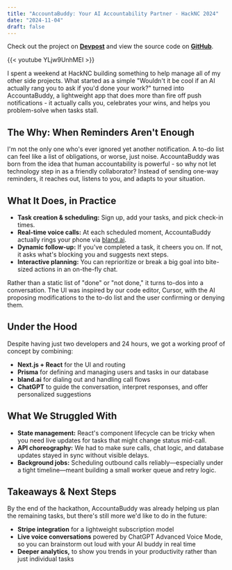```yaml
---
title: "AccountaBuddy: Your AI Accountability Partner - HackNC 2024"
date: "2024-11-04"
draft: false
---
```

Check out the project on **[Devpost](https://devpost.com/software/nudge-4groy0)** and view the source code on **[GitHub](https://github.com/JakeBoggs/AccountaBuddy-HackNC2024)**.

{{< youtube YLjw9UnhMEI >}}

I spent a weekend at HackNC building something to help manage all of my other side projects. What started as a simple "Wouldn't it be cool if an AI actually rang you to ask if you'd done your work?" turned into AccountaBuddy, a lightweight app that does more than fire off push notifications - it actually calls you, celebrates your wins, and helps you problem-solve when tasks stall.

## The Why: When Reminders Aren't Enough

I'm not the only one who's ever ignored yet another notification. A to-do list can feel like a list of obligations, or worse, just noise. AccountaBuddy was born from the idea that human accountability is powerful - so why not let technology step in as a friendly collaborator? Instead of sending one-way reminders, it reaches out, listens to you, and adapts to your situation.

## What It Does, in Practice

*   **Task creation & scheduling:** Sign up, add your tasks, and pick check-in times.
*   **Real-time voice calls:** At each scheduled moment, AccountaBuddy actually rings your phone via [bland.ai](https://www.bland.ai/).
*   **Dynamic follow-up:** If you've completed a task, it cheers you on. If not, it asks what's blocking you and suggests next steps.
*   **Interactive planning:** You can reprioritize or break a big goal into bite-sized actions in an on-the-fly chat.

Rather than a static list of "done" or "not done," it turns to-dos into a conversation. The UI was inspired by our code editor, Cursor, with the AI proposing modifications to the to-do list and the user confirming or denying them.

## Under the Hood

Despite having just two developers and 24 hours, we got a working proof of concept by combining:

*   **Next.js + React** for the UI and routing
*   **Prisma** for defining and managing users and tasks in our database
*   **bland.ai** for dialing out and handling call flows
*   **ChatGPT** to guide the conversation, interpret responses, and offer personalized suggestions

## What We Struggled With

*   **State management:** React's component lifecycle can be tricky when you need live updates for tasks that might change status mid-call.
*   **API choreography:** We had to make sure calls, chat logic, and database updates stayed in sync without visible delays.
*   **Background jobs:** Scheduling outbound calls reliably—especially under a tight timeline—meant building a small worker queue and retry logic.

## Takeaways & Next Steps

By the end of the hackathon, AccountaBuddy was already helping us plan the remaining tasks, but there's still more we'd like to do in the future:

*   **Stripe integration** for a lightweight subscription model
*   **Live voice conversations** powered by ChatGPT Advanced Voice Mode, so you can brainstorm out loud with your AI buddy in real time
*   **Deeper analytics,** to show you trends in your productivity rather than just individual tasks